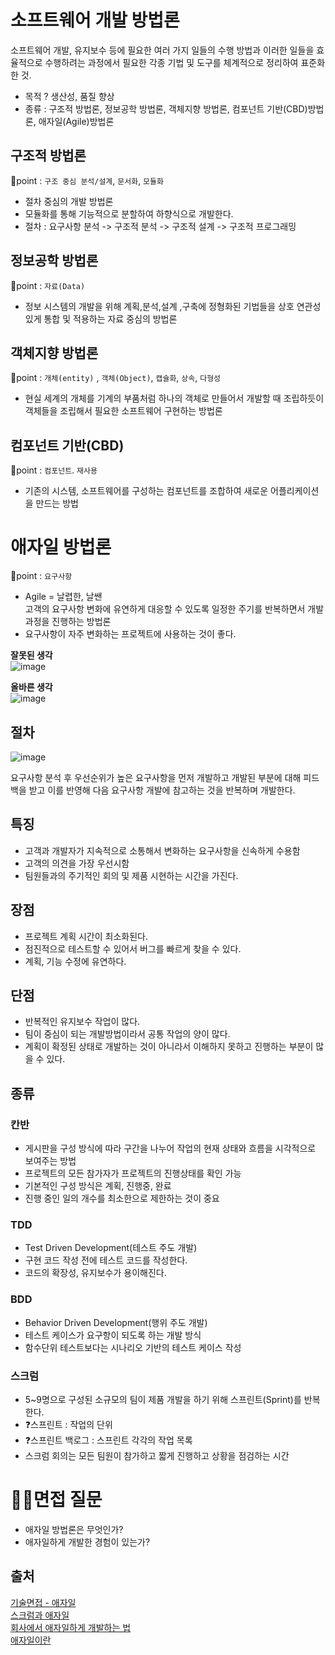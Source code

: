 # 소프트웨어 개발 방법론

소프트웨어 개발, 유지보수 등에 필요한 여러 가지 일들의 수행 방법과 이러한 일들을 효율적으로 수행하려는 과정에서 필요한 각종 기법 및 도구를 체계적으로 정리하여 표준화 한 것.

- 목적 ? 생산성, 품질 향상
- 종류 : 구조적 방법론, 정보공학 방법론, 객체지향 방법론, 컴포넌트 기반(CBD)방법론, 애자일(Agile)방법론

## 구조적 방법론

🚩point : `구조 중심 분석/설계`, `문서화`, `모듈화`

- 절차 중심의 개발 방법론
- 모듈화를 통해 기능적으로 분할하여 하향식으로 개발한다.
- 절차 : 요구사항 분석 -> 구조적 분석 -> 구조적 설계 -> 구조적 프로그래밍

## 정보공학 방법론

🚩point : `자료(Data)`

- 정보 시스템의 개발을 위해 계획,분석,설계 ,구축에 정형화된 기법들을 상호 연관성있게 통합 및 적용하는 자료 중심의 방법론

## 객체지향 방법론

🚩point : `개체(entity)` , `객체(Object)`, `캡슐화`, `상속`, `다형성`

- 현실 세계의 개체를 기계의 부품처럼 하나의 객체로 만들어서 개발할 때 조립하듯이 객체들을 조립해서 필요한 소프트웨어 구현하는 방법론

## 컴포넌트 기반(CBD)

🚩point : `컴포넌트`. `재사용`

- 기존의 시스템, 소프트웨어를 구성하는 컴포넌트를 조합하여 새로운 어플리케이션을 만드는 방법

# 애자일 방법론

🚩point : `요구사항`

- Agile = 날렵한, 날쌘    
  고객의 요구사항 변화에 유연하게 대응할 수 있도록 일정한 주기를 반복하면서 개발 과정을 진행하는 방법론
- 요구사항이 자주 변화하는 프로젝트에 사용하는 것이 좋다. 
 
**잘못된 생각**  
![image](https://t1.daumcdn.net/brunch/service/user/102g/image/2cNRrrRMRTnyA8zAHqmuKrbz7Zk) 

**올바른 생각**  
![image](https://t1.daumcdn.net/brunch/service/user/102g/image/7Me7XdqOa6Ys0-OMQh1XyiaMZfc.PNG)

## 절차

![image](https://user-images.githubusercontent.com/57527380/196162815-d0c0637a-693c-4375-b81e-41d6827f4891.png)

요구사항 분석 후 우선순위가 높은 요구사항을 먼저 개발하고 개발된 부분에 대해 피드백을 받고 이를 반영해 다음 요구사항 개발에 참고하는 것을 반복하며 개발한다.

## 특징

- 고객과 개발자가 지속적으로 소통해서 변화하는 요구사항을 신속하게 수용함
- 고객의 의견을 가장 우선시함
- 팀원들과의 주기적인 회의 및 제품 시현하는 시간을 가진다.

## 장점

- 프로젝트 계획 시간이 최소화된다.
- 점진적으로 테스트할 수 있어서 버그를 빠르게 찾을 수 있다.
- 계획, 기능 수정에 유연하다.

## 단점

- 반복적인 유지보수 작업이 많다.
- 팀이 중심이 되는 개발방법이라서 공통 작업의 양이 많다.
- 계획이 확정된 상태로 개발하는 것이 아니라서 이해하지 못하고 진행하는 부분이 많을 수 있다.

## 종류

### 칸반

- 게시판을 구성 방식에 따라 구간을 나누어 작업의 현재 상태와 흐름을 시각적으로 보여주는 방법
- 프로젝트의 모든 참가자가 프로젝트의 진행상태를 확인 가능
- 기본적인 구성 방식은 계획, 진행중, 완료
- 진행 중인 일의 개수를 최소한으로 제한하는 것이 중요

### TDD

- Test Driven Development(테스트 주도 개발)
- 구현 코드 작성 전에 테스트 코드를 작성한다.
- 코드의 확장성, 유지보수가 용이해진다.

### BDD

- Behavior Driven Development(행위 주도 개발)
- 테스트 케이스가 요구항이 되도록 하는 개발 방식
- 함수단위 테스트보다는 시나리오 기반의 테스트 케이스 작성

### 스크럼

- 5~9명으로 구성된 소규모의 팀이 제품 개발을 하기 위해 스프린트(Sprint)를 반복한다.
- ❓스프린트 : 작업의 단위
- ❓스프린트 백로그 : 스프린트 각각의 작업 목록
- 스크럼 회의는 모든 팀원이 참가하고 짧게 진행하고 상황을 점검하는 시간

# 🙋‍♀️면접 질문

- 애자일 방법론은 무엇인가?
- 애자일하게 개발한 경험이 있는가?

## 출처

[기술면접 - 애자일](https://velog.io/@munbeom/%EA%B8%B0%EC%88%A0%EB%A9%B4%EC%A0%91-Progamming)  
[스크럼과 애자일](http://www.incodom.kr/%EC%95%A0%EC%9E%90%EC%9D%BC_%EB%B0%A9%EB%B2%95%EB%A1%A0)  
[회사에서 애자일하게 개발하는 법](https://www.samsungsds.com/kr/story/1261282_4655.html)  
[애자일이란](https://brunch.co.kr/@insuk/5)
